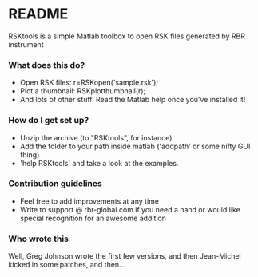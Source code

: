 # README #

RSKtools is a simple Matlab toolbox to open RSK files generated by RBR instrument

### What does this do? ###

* Open RSK files:
  r=RSKopen('sample.rsk');
* Plot a thumbnail:
  RSKplotthumbnail(r);
* And lots of other stuff.  Read the Matlab help once you've installed it!

### How do I get set up? ###

* Unzip the archive (to "RSKtools", for instance)
* Add the folder to your path inside matlab ('addpath' or some nifty GUI thing)
* 'help RSKtools' and take a look at the examples.

### Contribution guidelines ###

* Feel free to add improvements at any time
* Write to support @ rbr-global.com if you need a hand or would like special recognition for an awesome addition

### Who wrote this ###
Well, Greg Johnson wrote the first few versions, and then Jean-Michel kicked in some patches, and then...